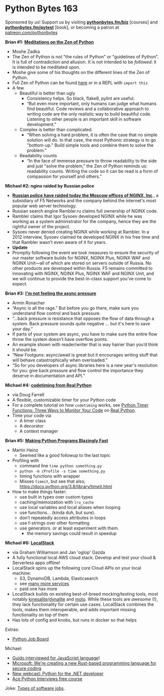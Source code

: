 # Python Bytes 163

Sponsored by us! Support us by visiting [**pythonbytes.fm/biz**](http://pythonbytes.fm/biz) [courses] and [**pythonbytes.fm/pytest**](https://pythonbytes.fm/pytest) [book], or becoming a patron at [patreon.com/pythonbytes](https://www.patreon.com/pythonbytes)

**Brian #1:** [**Meditations on the Zen of Python**](https://orbifold.xyz/zen-of-python.html)

- Moshe Zadka
- The Zen of Python is not "the rules of Python" or "guidelines of Python". It is full of contradiction and allusion. It is not intended to be *followed*: it is intended to be meditated upon.
- Moshe give some of his thoughts on the different lines of the Zen of Python.
- Full Zen of Python can be found [here](https://www.python.org/dev/peps/pep-0020/) or in a REPL with `import this`
- A few
	- Beautiful is better than ugly
		- Consistency helps. So black, flake8, pylint are useful.
		- “But even more important, only humans can judge what humans find beautiful. Code reviews and a collaborative approach to writing code are the only realistic way to build beautiful code. Listening to other people is an important skill in software development.”
	- Complex is better than complicated.
		- “When solving a hard problem, it is often the case that no simple solution will do. In that case, the most Pythonic strategy is to go "bottom-up." Build simple tools and combine them to solve the problem.”
	- Readability counts
		- “In the face of immense pressure to throw readability to the side and just "solve the problem," the Zen of Python reminds us: readability counts. Writing the code so it can be read is a form of compassion for yourself and others.”

**Michael #2: nginx raided by Russian police**

- [**Russian police have raided today the Moscow offices of NGINX, Inc**](https://www.zdnet.com/article/russian-police-raid-nginx-moscow-office/)., a subsidiary of F5 Networks and the company behind the internet's most popular web server technology.
- Russian search engine Rambler.ru claims full ownership of NGINX code.
- Rambler claims that Igor Sysoev developed NGINX while he was working as a system administrator for the company, hence they are the rightful owner of the project.
- Sysoev never denied creating NGINX while working at Rambler. In a 2012 interview, Sysoev claimed he developed NGINX in his free time and that Rambler wasn't even aware of it for years.
- **Update**
- Promptly following the event we took measures to ensure the security of our master software builds for NGINX, NGINX Plus, NGINX WAF and NGINX Unit—all of which are stored on servers outside of Russia. No other products are developed within Russia. F5 remains committed to innovating with NGINX, NGINX Plus, NGINX WAF and NGINX Unit, and we will continue to provide the best-in-class support you’ve come to expect.

**Brian #3:** [**I'm not feeling the async pressure**](https://lucumr.pocoo.org/2020/1/1/async-pressure/)

- Armin Ronacher
- “Async is all the rage.” But before you go there, make sure you understand flow control and back pressure.
- “…back pressure is resistance that opposes the flow of data through a system. Back pressure sounds quite negative … but it's here to save your day.”
- If parts of your system are async, you have to make sure the entire flow throw the system doesn’t have overflow points. 
- An example shown with reader/writer that is way hairier than you’d think it should be.
- “New Footguns: async/await is great but it encourages writing stuff that will behave catastrophically when overloaded.”
- “So for you developers of async libraries here is a new year's resolution for you: give back pressure and flow control the importance they deserve in documentation and API.”

**Michael #4:** [**codetiming from Real Python**](https://github.com/realpython/codetiming)

- via Doug Farrell 
- A flexible, customizable timer for your Python code
- For a complete tutorial on how `codetiming` works, see [Python Timer Functions: Three Ways to Monitor Your Code](https://realpython.com/python-timer) on [Real Python](https://realpython.com/).
- Time your code via
	- A timer class
	- A decorator
	- A context manager

**Brian #5:** [**Making Python Programs Blazingly Fast**](https://martinheinz.dev/blog/13)

- Martin Heinz
	- Seemed like a good followup to the last topic
- Profiling with
	- command line `time python something.py`
	- `python -m cProfile -s time something.py`
	- timing functions with wrapper
	- Misses `timeit`, but see that also, https://docs.python.org/3.8/library/timeit.html
- How to make things faster:
	- use built in types over custom types
	- caching/memoization with `lru_cache`
	- use local variables and local aliases when looping
	- use functions… (kinda duh, but sure).
	- don’t repeatedly access attributes in loops
	- use f-strings over other formatting
	- use generators. or at least experiment with them. 
		- the memory savings could result in speedup

**Michael #6:** [**LocalStack**](https://github.com/localstack/localstack)

- via Graham Williamson and Jan 'oglop' Gazda
- A fully functional local AWS cloud stack. Develop and test your cloud & Serverless apps offline!
- LocalStack spins up the following core Cloud APIs on your local machine:
	- S3, DynamoDB, Lambda, Elasticsearch
	- see [many more services](https://github.com/localstack/localstack#overview)
	- paid one has more
- LocalStack builds on existing best-of-breed mocking/testing tools, most notably [kinesalite](https://github.com/mhart/kinesalite)/[dynalite](https://github.com/mhart/dynalite) and [moto](https://github.com/spulec/moto). While these tools are *awesome* (!), they lack functionality for certain use cases. LocalStack combines the tools, makes them interoperable, and adds important missing functionality on top of them
- Has lots of config and knobs, but runs in docker so that helps

Extras:

- [Python Job Board](https://www.python.org/jobs/)

Michael:


- [Guido interviewed for JavaScript language](https://twitter.com/joostlubach/status/1203273058133454848)!
- [Microsoft: We're creating a new Rust-based programming language for secure coding](https://www.zdnet.com/article/microsoft-were-creating-a-new-rust-based-programming-language-for-secure-coding/)
- [New webcast: Python for the .NET developer](https://www.crowdcast.io/e/python-for-dotnet-devs-webcast)
- [Ace Python Interviews free course](https://store.lerner.co.il/ace-python-interviews)

Joke: [Types of software jobs](https://trello-attachments.s3.amazonaws.com/58e3f7c543422d7f3ad84f33/5dea84098844ad200aac9a52/056c9e38545b0d04786a2f57aed18b80/065993072277cd63e10884ddbb606ed8.jpg).
